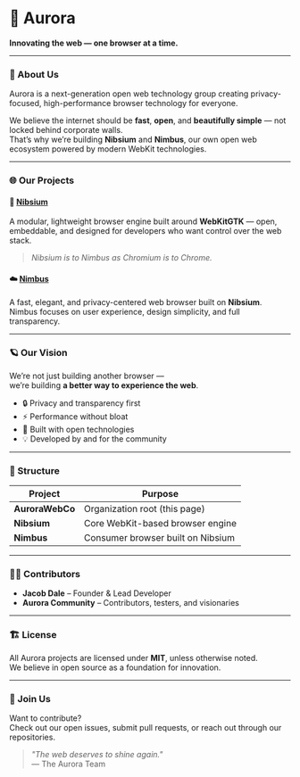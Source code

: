 # 🌌 Aurora

**Innovating the web — one browser at a time.**

---

### 🧠 About Us
Aurora is a next-generation open web technology group creating privacy-focused, high-performance browser technology for everyone.

We believe the internet should be **fast**, **open**, and **beautifully simple** — not locked behind corporate walls.  
That’s why we’re building **Nibsium** and **Nimbus**, our own open web ecosystem powered by modern WebKit technologies.

---

### 🌐 Our Projects

#### 🧩 [Nibsium](https://github.com/AuroraWebCo/Nibsium)
A modular, lightweight browser engine built around **WebKitGTK** — open, embeddable, and designed for developers who want control over the web stack.

> _Nibsium is to Nimbus as Chromium is to Chrome._

#### ☁️ [Nimbus](https://github.com/AuroraWebCo/Nimbus)
A fast, elegant, and privacy-centered web browser built on **Nibsium**.  
Nimbus focuses on user experience, design simplicity, and full transparency.

---

### 🪐 Our Vision
We’re not just building another browser —  
we’re building **a better way to experience the web**.

- 🔒 Privacy and transparency first  
- ⚡ Performance without bloat  
- 🧰 Built with open technologies  
- 💡 Developed by and for the community  

---

### 🧩 Structure
| Project | Purpose |
|----------|----------|
| **AuroraWebCo** | Organization root (this page) |
| **Nibsium** | Core WebKit-based browser engine |
| **Nimbus** | Consumer browser built on Nibsium |

---

### 🧑‍💻 Contributors
- **Jacob Dale** – Founder & Lead Developer  
- **Aurora Community** – Contributors, testers, and visionaries

---

### 🏗️ License
All Aurora projects are licensed under **MIT**, unless otherwise noted.  
We believe in open source as a foundation for innovation.

---

### 🌟 Join Us
Want to contribute?  
Check out our open issues, submit pull requests, or reach out through our repositories.

> _"The web deserves to shine again."_  
> — The Aurora Team
